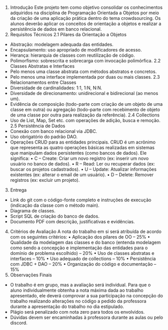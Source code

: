 1. Introdução
   Este projeto tem como objetivo consolidar os conhecimentos adquiridos na disciplina de
   Programação Orientada a Objetos por meio da criação de uma aplicação prática dentro do tema
   crowdsourcing. Os alunos deverão aplicar os conceitos de orientação a objetos e realizar a
   persistência de dados em banco relacional.
2. Requisitos Técnicos
   2.1 Pilares da Orientação a Objetos
- Abstração: modelagem adequada das entidades.
- Encapsulamento: uso apropriado de modificadores de acesso.
- Herança: hierarquia de classes com reutilização de código.
- Polimorfismo: sobrescrita e sobrecarga com invocação polimórfica.
  2.2 Classes Abstratas e Interfaces
- Pelo menos uma classe abstrata com métodos abstratos e concretos.
- Pelo menos uma interface implementada por duas ou mais classes.
  2.3 Relacionamentos entre Classes
- Diversidade de cardinalidades: 1:1, 1:N, N:N.
- Diversidade de direcionamento: unidirecional e bidirecional (ao menos um).
- Evidência de composição (todo-parte com criação de um objeto de uma classe em outra) ou
  agregação (todo-parte com recebimento de objeto de uma classe por outra para realização da
  referência).
  2.4 Collections
- Uso de List, Map, Set etc. com operações de adição, busca e remoção.
  2.5 Persistência de Dados
- Conexão com banco relacional via JDBC.
- Uso obrigatório do padrão DAO.
- Operações CRUD para as entidades principais.
  CRUD é um acrônimo que representa as quatro operações básicas realizadas em
  sistemas que manipulam dados persistentes (como bancos de dados). Ele significa:
  • C – Create: Criar um novo registro (ex: inserir um novo usuário no banco de dados).
  • R – Read: Ler ou recuperar dados (ex: buscar os projetos cadastrados).
  • U – Update: Atualizar informações existentes (ex: alterar o email de um usuário).
  • D – Delete: Remover registros (ex: excluir um projeto).
3. Entrega
- Link do git com o código-fonte completo e instruções de execução (indicação da classe com o
  método main).
- Diagrama de classes.
- Script SQL de criação do banco de dados.
- Documento PDF com descrição, justificativas e evidências.
4. Critérios de Avaliação
   A nota do trabalho em si será atribuída de acordo com os seguintes critérios:
   • Aplicação dos pilares de OO – 25%
   • Qualidade da modelagem das classes e do banco (entenda modelagem como sendo a
   concepção e implementação das entidades para o domínio de problema escolhido) – 20%
   • Uso de classes abstratas e interfaces – 10%
   • Uso adequado de collections – 10%
   • Persistência com JDBC + DAO – 20%
   • Organização do código e documentação – 15%
5. Observações Finais
- O trabalho é em grupo, mas a avaliação será individual. Para que o aluno individualmente
  obtenha a nota máxima dada ao trabalho apresentado, ele deverá comprovar a sua participação
  na concepção do trabalho realizando alterações no código a pedido da professora durante a
  apresentação do trabalho no dia estipulado.
- Plágio será penalizado com nota zero para todos os envolvidos.
- Dúvidas devem ser encaminhadas à professora durante as aulas ou pelo discord.